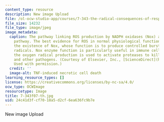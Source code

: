 ```yaml
---
content_type: resource
description: New image Upload
file: /ol-ocw-studio-app/courses/7-343-the-radical-consequences-of-respiration-reactive-oxygen-species-in-aging-and-disease-fall-2007/24c41d3fcf7018a5d2cf6ea636fc9b7e_7-343f07-th.jpg
file_size: 14232
file_type: image/jpeg
image_metadata:
  caption: The pathway linking ROS production by NADPH oxidases (Nox) and TNFalpha
    pathway. The best evidence for ROS in normal physiological functioning comes from
    the existence of Nox, whose function is to produce controlled bursts of oxygen
    radicals. Nox enzyme function is particularly useful in immune cells in which
    the oxygen radical production is used to activate proteases to kill invading bacteria
    and other pathogens. (Courtesy of Elsevier, Inc., [ScienceDirect](http://www.sciencedirect.com/).
    Used with permission.)
  credit: ''
  image-alt: TNF-induced necrotic cell death
learning_resource_types: []
license: https://creativecommons.org/licenses/by-nc-sa/4.0/
ocw_type: OCWImage
resourcetype: Image
title: 7-343f07-th.jpg
uid: 24c41d3f-cf70-18a5-d2cf-6ea636fc9b7e
---
```

New image Upload